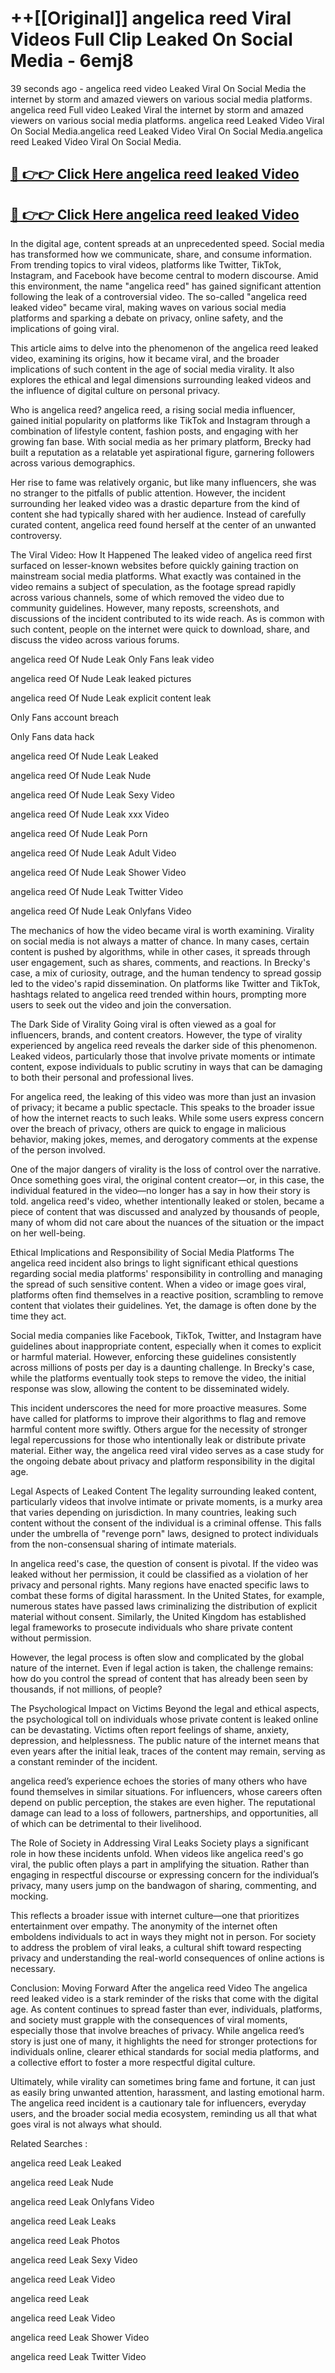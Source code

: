 # ++[[Original]] angelica reed Viral Videos Full Clip Leaked On Social Media - 6emj8<br>

39 seconds ago - angelica reed video Leaked Viral On Social Media the internet by storm and amazed viewers on various social media platforms.
angelica reed Full video Leaked Viral the internet by storm and amazed viewers on various social media platforms. angelica reed Leaked Video Viral On Social Media.angelica reed Leaked Video Viral On Social Media.angelica reed Leaked Video Viral On Social Media.<br>


## [🔴 👉👉 Click Here angelica reed leaked Video ](https://onlyclips.site?title=angelica_reed&ref=git)

## [🔴 👉👉 Click Here angelica reed leaked Video ](https://onlyclips.site?title=angelica_reed&ref=git)

In the digital age, content spreads at an unprecedented speed. Social media has transformed how we communicate, share, and consume information. From trending topics to viral videos, platforms like Twitter, TikTok, Instagram, and Facebook have become central to modern discourse. Amid this environment, the name "angelica reed" has gained significant attention following the leak of a controversial video. The so-called "angelica reed leaked video" became viral, making waves on various social media platforms and sparking a debate on privacy, online safety, and the implications of going viral.

This article aims to delve into the phenomenon of the angelica reed leaked video, examining its origins, how it became viral, and the broader implications of such content in the age of social media virality. It also explores the ethical and legal dimensions surrounding leaked videos and the influence of digital culture on personal privacy.

Who is angelica reed?
angelica reed, a rising social media influencer, gained initial popularity on platforms like TikTok and Instagram through a combination of lifestyle content, fashion posts, and engaging with her growing fan base. With social media as her primary platform, Brecky had built a reputation as a relatable yet aspirational figure, garnering followers across various demographics.

Her rise to fame was relatively organic, but like many influencers, she was no stranger to the pitfalls of public attention. However, the incident surrounding her leaked video was a drastic departure from the kind of content she had typically shared with her audience. Instead of carefully curated content, angelica reed found herself at the center of an unwanted controversy.

The Viral Video: How It Happened
The leaked video of angelica reed first surfaced on lesser-known websites before quickly gaining traction on mainstream social media platforms. What exactly was contained in the video remains a subject of speculation, as the footage spread rapidly across various channels, some of which removed the video due to community guidelines. However, many reposts, screenshots, and discussions of the incident contributed to its wide reach. As is common with such content, people on the internet were quick to download, share, and discuss the video across various forums.

angelica reed Of Nude Leak Only Fans leak video

angelica reed Of Nude Leak leaked pictures

angelica reed Of Nude Leak explicit content leak

Only Fans account breach

Only Fans data hack

angelica reed Of Nude Leak Leaked

angelica reed Of Nude Leak Nude

angelica reed Of Nude Leak Sexy Video

angelica reed Of Nude Leak xxx Video

angelica reed Of Nude Leak Porn

angelica reed Of Nude Leak Adult Video

angelica reed Of Nude Leak Shower Video

angelica reed Of Nude Leak Twitter Video

angelica reed Of Nude Leak Onlyfans Video

The mechanics of how the video became viral is worth examining. Virality on social media is not always a matter of chance. In many cases, certain content is pushed by algorithms, while in other cases, it spreads through user engagement, such as shares, comments, and reactions. In Brecky's case, a mix of curiosity, outrage, and the human tendency to spread gossip led to the video's rapid dissemination. On platforms like Twitter and TikTok, hashtags related to angelica reed trended within hours, prompting more users to seek out the video and join the conversation.

The Dark Side of Virality
Going viral is often viewed as a goal for influencers, brands, and content creators. However, the type of virality experienced by angelica reed reveals the darker side of this phenomenon. Leaked videos, particularly those that involve private moments or intimate content, expose individuals to public scrutiny in ways that can be damaging to both their personal and professional lives.

For angelica reed, the leaking of this video was more than just an invasion of privacy; it became a public spectacle. This speaks to the broader issue of how the internet reacts to such leaks. While some users express concern over the breach of privacy, others are quick to engage in malicious behavior, making jokes, memes, and derogatory comments at the expense of the person involved.

One of the major dangers of virality is the loss of control over the narrative. Once something goes viral, the original content creator—or, in this case, the individual featured in the video—no longer has a say in how their story is told. angelica reed's video, whether intentionally leaked or stolen, became a piece of content that was discussed and analyzed by thousands of people, many of whom did not care about the nuances of the situation or the impact on her well-being.

Ethical Implications and Responsibility of Social Media Platforms
The angelica reed incident also brings to light significant ethical questions regarding social media platforms' responsibility in controlling and managing the spread of such sensitive content. When a video or image goes viral, platforms often find themselves in a reactive position, scrambling to remove content that violates their guidelines. Yet, the damage is often done by the time they act.

Social media companies like Facebook, TikTok, Twitter, and Instagram have guidelines about inappropriate content, especially when it comes to explicit or harmful material. However, enforcing these guidelines consistently across millions of posts per day is a daunting challenge. In Brecky's case, while the platforms eventually took steps to remove the video, the initial response was slow, allowing the content to be disseminated widely.

This incident underscores the need for more proactive measures. Some have called for platforms to improve their algorithms to flag and remove harmful content more swiftly. Others argue for the necessity of stronger legal repercussions for those who intentionally leak or distribute private material. Either way, the angelica reed viral video serves as a case study for the ongoing debate about privacy and platform responsibility in the digital age.

Legal Aspects of Leaked Content
The legality surrounding leaked content, particularly videos that involve intimate or private moments, is a murky area that varies depending on jurisdiction. In many countries, leaking such content without the consent of the individual is a criminal offense. This falls under the umbrella of "revenge porn" laws, designed to protect individuals from the non-consensual sharing of intimate materials.

In angelica reed's case, the question of consent is pivotal. If the video was leaked without her permission, it could be classified as a violation of her privacy and personal rights. Many regions have enacted specific laws to combat these forms of digital harassment. In the United States, for example, numerous states have passed laws criminalizing the distribution of explicit material without consent. Similarly, the United Kingdom has established legal frameworks to prosecute individuals who share private content without permission.

However, the legal process is often slow and complicated by the global nature of the internet. Even if legal action is taken, the challenge remains: how do you control the spread of content that has already been seen by thousands, if not millions, of people?

The Psychological Impact on Victims
Beyond the legal and ethical aspects, the psychological toll on individuals whose private content is leaked online can be devastating. Victims often report feelings of shame, anxiety, depression, and helplessness. The public nature of the internet means that even years after the initial leak, traces of the content may remain, serving as a constant reminder of the incident.

angelica reed’s experience echoes the stories of many others who have found themselves in similar situations. For influencers, whose careers often depend on public perception, the stakes are even higher. The reputational damage can lead to a loss of followers, partnerships, and opportunities, all of which can be detrimental to their livelihood.

The Role of Society in Addressing Viral Leaks
Society plays a significant role in how these incidents unfold. When videos like angelica reed's go viral, the public often plays a part in amplifying the situation. Rather than engaging in respectful discourse or expressing concern for the individual’s privacy, many users jump on the bandwagon of sharing, commenting, and mocking.

This reflects a broader issue with internet culture—one that prioritizes entertainment over empathy. The anonymity of the internet often emboldens individuals to act in ways they might not in person. For society to address the problem of viral leaks, a cultural shift toward respecting privacy and understanding the real-world consequences of online actions is necessary.

Conclusion: Moving Forward After the angelica reed Video
The angelica reed leaked video is a stark reminder of the risks that come with the digital age. As content continues to spread faster than ever, individuals, platforms, and society must grapple with the consequences of viral moments, especially those that involve breaches of privacy. While angelica reed’s story is just one of many, it highlights the need for stronger protections for individuals online, clearer ethical standards for social media platforms, and a collective effort to foster a more respectful digital culture.

Ultimately, while virality can sometimes bring fame and fortune, it can just as easily bring unwanted attention, harassment, and lasting emotional harm. The angelica reed incident is a cautionary tale for influencers, everyday users, and the broader social media ecosystem, reminding us all that what goes viral is not always what should.

Related Searches :

angelica reed Leak Leaked

angelica reed Leak Nude

angelica reed Leak Onlyfans Video

angelica reed Leak Leaks

angelica reed Leak Photos

angelica reed Leak Sexy Video

angelica reed Leak Video

angelica reed Leak

angelica reed Leak Video

angelica reed Leak Shower Video

angelica reed Leak Twitter Video

